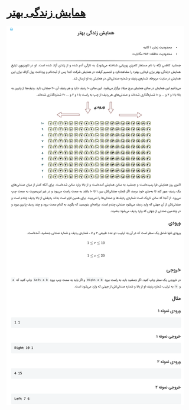 # [همایش زندگی بهتر](https://quera.ir/problemset/contest/10325)

![github-octocat](https://github.com/kasrazarei39/Quera-Answers/blob/main/Questions/contest/%D9%87%D9%85%D8%A7%DB%8C%D8%B4%20%D8%B2%D9%86%D8%AF%DA%AF%DB%8C%20%D8%A8%D9%87%D8%AA%D8%B1-10325/question.png)
